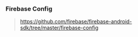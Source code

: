 


### Firebase Config

> https://github.com/firebase/firebase-android-sdk/tree/master/firebase-config



<!--stackedit_data:
eyJoaXN0b3J5IjpbNDQ1NzAxOTVdfQ==
-->
